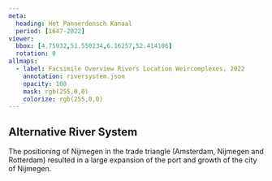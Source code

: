 ```yaml
---
meta:
  heading: Het Pannerdensch Kanaal
  period: [1647-2022]
viewer:
  bbox: [4.75932,51.550234,6.16257,52.414106]
  rotation: 0
allmaps:
  - label: Facsimile Overview Rivers Location Weircomplexes, 2022
    annotation: riversystem.json
    opacity: 100
    mask: rgb(255,0,0)
    colorize: rgb(255,0,0)
---
```


## Alternative River System

The positioning of Nijmegen in the trade triangle (Amsterdam, Nijmegen and Rotterdam) resulted in a large expansion of the port and growth of the city of Nijmegen.
